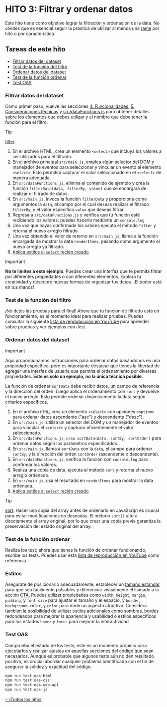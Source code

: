 # **HITO 3:** Filtrar y ordenar datos

Este hito tiene como objetivo lograr la filtración y
ordenación de la data. No olvides que es esencial seguir
la práctica de utilizar al menos una
[rama](https://www.atlassian.com/es/git/tutorials/comparing-workflows/feature-branch-workflow)
por hito o por característica.

## Tareas de este hito

- [Filtrar datos del dataset](#filtrar-datos-del-dataset)
- [Test de la función del filtro](#test-de-la-función-del-filtro)
- [Ordenar datos del dataset](#ordenar-datos-del-dataset)
- [Test de la función ordenar](#test-de-la-función-ordenar)
- [Test OAS](#test-oas)

### Filtrar datos del dataset

Como primer paso, vuelve las secciónes
[4. Funcionalidades](../README.md/#4-funcionalidades),
[5. Consideraciones técnicas](../README.md/#5-consideraciones-técnicas) y
[src/dataFunctions.js](../README.md/#srcdatafunctionsjs)
para obtener detalles sobre los elementos que debes utilizar y
el nombre que debe tener la función para el filtro.

> [!TIP]
> [filter](https://developer.mozilla.org/es/docs/Web/JavaScript/Reference/Global_Objects/Array/filter)

1. En el archivo HTML, crea un elemento `<select>`
que incluya los valores a ser utilizados para el filtrado.
2. En el archivo principal `src/main.js`, emplea algún selector
del DOM y manejador de eventos para seleccionar y vincular un
evento al elemento `<select>`. Esto permitirá capturar el valor
seleccionado en el `<select>` de manera adecuada.
3. En `src/dataFunctions.js`, elimina el contenido de ejemplo
y crea la función `filterData(data, filterBy, value)` que se
encargará de realizar el filtrado de datos.
4. En `src/main.js`, invoca la función `filterData` y proporciona
como argumentos la `data`, el campo por el cual deseas realizar el
filtrado `filterBy`, y el valor específico `value` que deseas
filtrar.
5. Regresa a `src/dataFunctions.js` y verifica que tu función esté
recibiendo los valores; puedes hacerlo mediante un `console.log`.
6. Una vez que hayas confirmado los valores ejecuta el método
`filter` y retorna el nuevo arreglo filtrado.
7. Una vez obtenido el valor de retorno en `src/main.js`,
llama a la función encargada de mostrar la data `renderItems`,
pasando como argumento el nuevo arreglo ya filtrado.
8. [Aplica estilos al `select` recién creado](#estilos)

> [!IMPORTANT]
> **No te limites a este ejemplo**. Puedes crear
> una interfaz que te permita filtrar por diferentes
> propiedades o con diferentes elementos. Explora
> tu creatividad y descubre nuevas formas
> de organizar tus datos.
> ¡El poder está en tus manos!
>

### Test de la función del filtro

¡No dejes las pruebas para el final! Ahora que tu función
de filtrado está en funcionamiento, es el momento ideal
para realizar pruebas. Puedes consultar la siguiente
[lista de reproducción en YouTube](https://www.youtube.com/watch?v=gsTfbwfVvDE&list=PLiAEe0-R7u8kqvibxkK9tqqoJXnhgtefg)
para aprender sobre pruebas y ver ejemplos con Jest.

### Ordenar datos del dataset

> [!IMPORTANT]
> Aquí proporcionamos instrucciones para ordenar
> datos basándonos en una propiedad específica,
> pero es importante destacar que tienes la
> libertad de agregar una interfaz de usuaria que
> permita el ordenamiento por diversas propiedades.
> **Este es solo un ejemplo, no la única técnica posible.**
>

La función de ordenar `sortData` debe recibir datos, un campo de
referencia y la dirección del orden. Luego aplica el ordenamiento
con `sort` y devuelve el nuevo arreglo. Esto permite ordenar
dinámicamente la data según criterios específicos.

1. En el archivo `HTML`, crea un elemento `<select>` con opciones
`<option>` para ordenar datos ascendente ("asc") y descendente ("desc").
2. En `src/main.js`, utiliza un selector del DOM y un manejador
de eventos para vincular el `<select>` y capturar eficientemente
el valor seleccionado.
3. En `src/dataFunctions.js`, `crea sortData(data, sortBy, sortOrder)`
para ordenar datos según los parámetros especificados.
4. En `src/main.js`, llama a `sortData` con la `data`,
el campo para ordenar `sortBy`, y la dirección del orden
`sortOrder` (ascendente o descendente).
5. En `src/dataFunctions.js`, verifica la función
con `console.log` para confirmar los valores.
6. Realiza una copia de data, ejecuta el método `sort`
y retorna el nuevo arreglo ordenado.
7. En `src/main.js`, usa el resultado en
`renderItems` para mostrar la data ordenada.
8. [Aplica estilos al `select` recién creado](#estilos)

> [!TIP]
> [sort](https://developer.mozilla.org/es/docs/Web/JavaScript/Reference/Global_Objects/Array/sort). Hacer una copia del
> array antes de ordenarlo en JavaScript es crucial para
> evitar modificaciones no deseadas. El método `sort()`
> altera directamente el array original, por lo que crear
> una copia previa garantiza la preservación del estado
> original del array.

### Test de la función ordenar

Realiza los test; ahora que tienes la función de
ordenar funcionando, escribe los tests. Puedes usar esta
[lista de reproducción en YouTube](https://www.youtube.com/watch?v=gsTfbwfVvDE&list=PLiAEe0-R7u8kqvibxkK9tqqoJXnhgtefg)
como referencia.

### Estilos

Asegúrate de posicionarlo adecuadamente, establecer un
[tamaño estándar](https://www.w3.org/TR/WCAG21/#target-size)
para que sea fácilmente pulsables y diferenciar
visualmente el llamado a la acción
[CTA](https://www.40defiebre.com/que-es/call-to-action).
Puedes utilizar propiedades como `width`, `height`, `margin`,
`padding`, y `font-size` para ajustar el tamaño y el
espacio, y `border`, `background-color`, y `color`
para darle un aspecto atractivo. Considera también la
posibilidad de utilizar estilos adicionales como sombras, bordes
redondeados para mejorar la apariencia y usabilidad o estilos
específicos para los estados `hover` y `focus` para mejorar la
interactividad

### Test OAS

Comprueba el estado de los tests;
este es un momento propicio para ejecutarlos
y realizar ajustes en aquellas secciones del
código que sean necesarios. Aunque es probable que algunos tests aún no den resultado
positivo, es crucial abordar cualquier problema
identificado con el fin de asegurar la solidez y exactitud del código.

``` sh
npm run test:oas-html
npm run test:oas-css
npm run test:oas-web-api
npm run test:oas-js
```

[👈Todos los hitos](../README.md#6-hitos)
